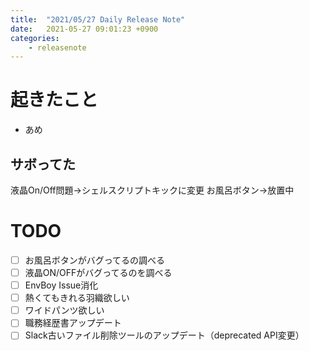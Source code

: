 ```yaml
---
title:  "2021/05/27 Daily Release Note"
date:   2021-05-27 09:01:23 +0900
categories:
	- releasenote
---
```

# 起きたこと

* あめ

## サボってた

液晶On/Off問題→シェルスクリプトキックに変更
お風呂ボタン→放置中

# TODO 

- [ ] お風呂ボタンがバグってるの調べる
- [ ] 液晶ON/OFFがバグってるのを調べる
- [ ] EnvBoy Issue消化
- [ ] 熱くてもきれる羽織欲しい
- [ ] ワイドパンツ欲しい
- [ ] 職務経歴書アップデート
- [ ] Slack古いファイル削除ツールのアップデート（deprecated API変更）
